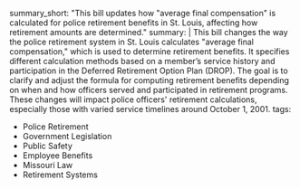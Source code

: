 summary_short: "This bill updates how \"average final compensation\" is calculated for police retirement benefits in St. Louis, affecting how retirement amounts are determined."
summary: |
  This bill changes the way the police retirement system in St. Louis calculates \"average final compensation,\" which is used to determine retirement benefits. It specifies different calculation methods based on a member’s service history and participation in the Deferred Retirement Option Plan (DROP). The goal is to clarify and adjust the formula for computing retirement benefits depending on when and how officers served and participated in retirement programs. These changes will impact police officers' retirement calculations, especially those with varied service timelines around October 1, 2001.
tags:
  - Police Retirement
  - Government Legislation
  - Public Safety
  - Employee Benefits
  - Missouri Law
  - Retirement Systems
